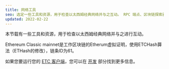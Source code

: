 ```yaml
---
title: 网络工具
seo: 选定一些工具和资源，用于检查以太西姆经典网络并与之互动。 RPC 端点、区块链探索器和网络监视器。
updated: 2022-02-22
---
```


本节载有一些工具和资源，用于检查以太西姆经典网络并与之进行互动。

Ethereum Classic mainnet是工作区块链的Etherum虚拟证明，使用ETCHash算法（ETHash的修改），链条ID为61。

如果您要运行您的 [ETC 客户端](/development/clients)，您可以在 [开发](/development) 部分找到更多信息。
